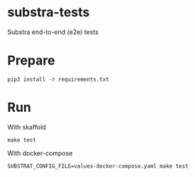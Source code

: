 # substra-tests

Substra end-to-end (e2e) tests

# Prepare

```
pip3 install -r requirements.txt
```

# Run

With skaffold

```
make test
```

With docker-compose

```
SUBSTRAT_CONFIG_FILE=values-docker-compose.yaml make test
```
